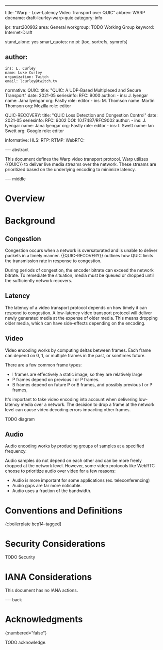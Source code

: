 ---
title: "Warp - Low-Latency Video Transport over QUIC"
abbrev: WARP
docname: draft-lcurley-warp-quic
category: info

ipr: trust200902
area: General
workgroup: TODO Working Group
keyword: Internet-Draft

stand_alone: yes
smart_quotes: no
pi: [toc, sortrefs, symrefs]

author:
 -
    ins: L. Curley
    name: Luke Curley
    organization: Twitch
    email: lcurley@twitch.tv

normative:
  QUIC:
    title: "QUIC: A UDP-Based Multiplexed and Secure Transport"
    date: 2021-05
    seriesinfo:
      RFC: 9000
    author:
      -
        ins: J. Iyengar
        name: Jana Iyengar
        org: Fastly
        role: editor
      -
        ins: M. Thomson
        name: Martin Thomson
        org: Mozilla
        role: editor

  QUIC-RECOVERY:
    title: "QUIC Loss Detection and Congestion Control"
    date: 2021-05
    seriesinfo:
      RFC: 9002
      DOI: 10.17487/RFC9002
    author:
      -
        ins: J. Iyengar
        name: Jana Iyengar
        org: Fastly
        role: editor
      -
        ins: I. Swett
        name: Ian Swett
        org: Google
        role: editor

informative:
  HLS:
  RTP:
  RTMP:
  WebRTC:


--- abstract

This document defines the Warp video transport protocol.
Warp utilizes {{QUIC}} to deliver live media streams over the network.
These streams are prioritized based on the underlying encoding to minimize latency.

--- middle

# Overview


# Background

## Congestion
Congestion occurs when a network is oversaturated and is unable to deliver packets in a timely manner.
{{QUIC-RECOVERY}} outlines how QUIC limits the transmission rate in response to congestion.

During periods of congestion, the encoder bitrate can exceed the network bitrate.
To remediate the situation, media must be queued or dropped until the sufficiently network recovers.

## Latency
The latency of a video transport protocol depends on how timely it can respond to congestion.
A low-latency video transport protocol will deliver newly generated media at the expense of older media.
This means dropping older media, which can have side-effects depending on the encoding.

## Video
Video encoding works by computing deltas between frames. Each frame can depend on 0, 1, or multiple frames in the past, or somtimes future.

There are a few common frame types:
* I frames are effectively a static image, so they are relatively large
* P frames depend on previous I or P frames.
* B frames depend on future P or B frames, and possibly previous I or P frames,

It's important to take video encoding into account when delivering low-latency media over a network.
The decision to drop a frame at the network level can cause video decoding errors impacting other frames.

TODO diagram

## Audio
Audio encoding works by producing groups of samples at a specified frequency.

Audio samples do not depend on each other and can be more freely dropped at the network level.
However, some video protocols like WebRTC choose to prioritize audio over video for a few reasons:

* Audio is more important for some applications (ex. teleconferencing)
* Audio gaps are far more noticable.
* Audio uses a fraction of the bandwidth.


# Conventions and Definitions

{::boilerplate bcp14-tagged}


# Security Considerations

TODO Security


# IANA Considerations

This document has no IANA actions.



--- back

# Acknowledgments
{:numbered="false"}

TODO acknowledge.
